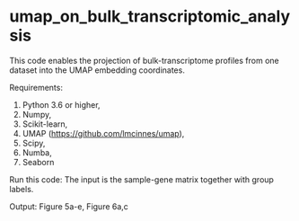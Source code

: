 # umap_on_bulk_transcriptomic_analysis
This code enables the projection of bulk-transcriptome profiles from one dataset into the UMAP embedding coordinates.


Requirements:
1) Python 3.6 or higher,
2) Numpy,
3) Scikit-learn,
4) UMAP (https://github.com/lmcinnes/umap),
5) Scipy,
6) Numba,
7) Seaborn

Run this code:
The input is the sample-gene matrix together with group labels.

Output: Figure 5a-e, Figure 6a,c

